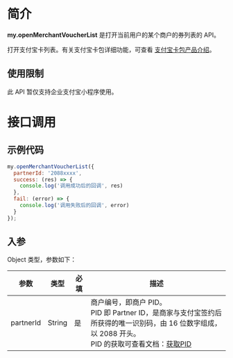 # 简介

**my.openMerchantVoucherList** 是打开当前用户的某个商户的券列表的 API。

打开支付宝卡列表。有关支付宝卡包详细功能，可查看 [支付宝卡包产品介绍](https://opendocs.alipay.com/open/199/105225)。

## 使用限制

此 API 暂仅支持企业支付宝小程序使用。

# 接口调用

## 示例代码

```javascript
my.openMerchantVoucherList({ 
  partnerId: '2088xxxx',
  success: (res) => {
    console.log('调用成功后的回调', res)
  },
  fail: (error) => {
    console.log('调用失败后的回调', error)
  }
});
```

## 入参

Object 类型，参数如下：

| **参数**  | **类型** | **必填** | **描述**               |
| --------- | -------- | -------- | ---------------------- |
| partnerId | String   | 是       | 商户编号，即商户 PID。<br> PID 即 Partner ID，是商家与支付宝签约后所获得的唯一识别码，由 16 位数字组成，以 2088 开头。<br>PID 的获取可查看文档：[获取PID](https://opendocs.alipay.com/common/02ncut)|
